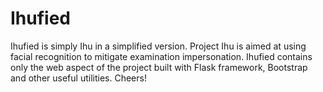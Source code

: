 # Ihufied
Ihufied is simply Ihu in a simplified version. Project Ihu is aimed at using facial recognition to mitigate examination impersonation. Ihufied contains only the web aspect of the project built with Flask framework, Bootstrap and other useful utilities. Cheers!
